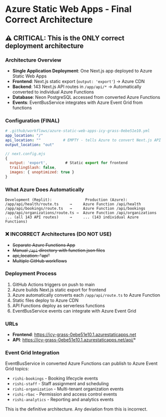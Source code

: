 # Azure Static Web Apps - Final Correct Architecture

## ⚠️ CRITICAL: This is the ONLY correct deployment architecture

### Architecture Overview
- **Single Application Deployment**: One Next.js app deployed to Azure Static Web Apps
- **Frontend**: Next.js static export (`output: 'export'`) → Azure CDN
- **Backend**: 143 Next.js API routes in `/app/api/*` → Automatically converted to individual Azure Functions
- **Database**: Neon PostgreSQL accessed from converted Azure Functions
- **Events**: EventBusService integrates with Azure Event Grid from functions

### Configuration (FINAL)
```yaml
# .github/workflows/azure-static-web-apps-icy-grass-0ebe51e10.yml
app_location: "/"
api_location: ""          # EMPTY - tells Azure to convert Next.js API routes
output_location: "out"
```

```js
// next.config.mjs
{
  output: 'export',        # Static export for frontend
  trailingSlash: false,
  images: { unoptimized: true }
}
```

### What Azure Does Automatically
```
Development (Replit):               Production (Azure):
/app/api/health/route.ts     →     Azure Function /api/health
/app/api/bookings/route.ts   →     Azure Function /api/bookings  
/app/api/organizations/route.ts →  Azure Function /api/organizations
... (all 143 API routes)     →     ... (143 individual Azure Functions)
```

### ❌ INCORRECT Architectures (DO NOT USE)
- ~~Separate Azure Functions App~~ 
- ~~Manual `/api` directory with function.json files~~
- ~~api_location: "api"~~
- ~~Multiple GitHub workflows~~

### Deployment Process
1. GitHub Actions triggers on push to main
2. Azure builds Next.js static export for frontend
3. Azure automatically converts each `/app/api/route.ts` to Azure Function
4. Static files deploy to Azure CDN
5. API Functions deploy as serverless functions
6. EventBusService events can integrate with Azure Event Grid

### URLs
- **Frontend**: https://icy-grass-0ebe51e10.1.azurestaticapps.net
- **API**: https://icy-grass-0ebe51e10.1.azurestaticapps.net/api/*

### Event Grid Integration
EventBusService in converted Azure Functions can publish to Azure Event Grid topics:
- `rishi-bookings` - Booking lifecycle events
- `rishi-staff` - Staff assignment and scheduling  
- `rishi-organization` - Multi-tenant organization events
- `rishi-rbac` - Permission and access control events
- `rishi-analytics` - Reporting and analytics events

This is the definitive architecture. Any deviation from this is incorrect.